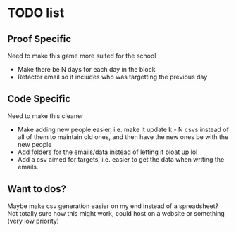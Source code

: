 # TODO list

## Proof Specific

Need to make this game more suited for the school

- Make there be N days for each day in the block
- Refactor email so it includes who was targetting the previous day

## Code Specific

Need to make this cleaner

- Make adding new people easier, i.e. make it update k - N csvs instead of all of them to maintain old ones, and then have the new ones be with the new people
- Add folders for the emails/data instead of letting it bloat up lol
- Add a csv aimed for targets, i.e. easier to get the data when writing the emails.

## Want to dos?

Maybe make csv generation easier on my end instead of a spreadsheet? Not totally sure how this might work, could host on a website or something (very low priority)
